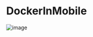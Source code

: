 # DockerInMobile

![image](https://user-images.githubusercontent.com/56602504/94355709-f715c380-00a3-11eb-93c6-479e320ccfde.png)
